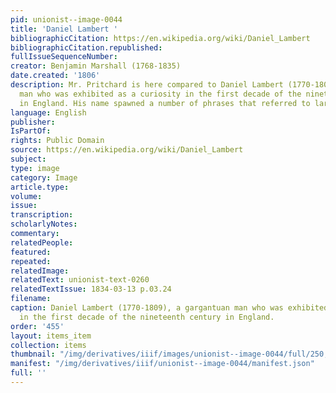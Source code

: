 ```yaml
---
pid: unionist--image-0044
title: 'Daniel Lambert '
bibliographicCitation: https://en.wikipedia.org/wiki/Daniel_Lambert
bibliographicCitation.republished: 
fullIssueSequenceNumber: 
creator: Benjamin Marshall (1768-1835)
date.created: '1806'
description: Mr. Pritchard is here compared to Daniel Lambert (1770-1809), a gargantuan
  man who was exhibited as a curiosity in the first decade of the nineteenth century
  in England. His name spawned a number of phrases that referred to large size.
language: English
publisher: 
IsPartOf: 
rights: Public Domain
source: https://en.wikipedia.org/wiki/Daniel_Lambert
subject: 
type: image
category: Image
article.type: 
volume: 
issue: 
transcription: 
scholarlyNotes: 
commentary: 
relatedPeople: 
featured: 
repeated: 
relatedImage: 
relatedText: unionist-text-0260
relatedTextIssue: 1834-03-13 p.03.24
filename: 
caption: Daniel Lambert (1770-1809), a gargantuan man who was exhibited as a curiosity
  in the first decade of the nineteenth century in England.
order: '455'
layout: items_item
collection: items
thumbnail: "/img/derivatives/iiif/images/unionist--image-0044/full/250,/0/default.jpg"
manifest: "/img/derivatives/iiif/unionist--image-0044/manifest.json"
full: ''
---
```

